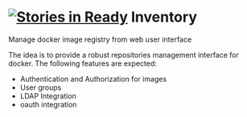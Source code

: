 [![Stories in Ready](https://badge.waffle.io/aexo/inventory.svg?label=ready&title=Ready)](http://waffle.io/aexo/inventory)
Inventory
=========

Manage docker image registry from web user interface

The idea is to provide a robust repositories management interface for docker. The following features are expected:

- Authentication and Authorization for images
- User groups
- LDAP Integration
- oauth integration
